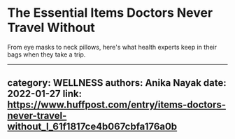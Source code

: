 # The Essential Items Doctors Never Travel Without

From eye masks to neck pillows, here's what health experts keep in their bags when they take a trip.

---
category: WELLNESS
authors: Anika Nayak
date: 2022-01-27
link: https://www.huffpost.com/entry/items-doctors-never-travel-without_l_61f1817ce4b067cbfa176a0b
---
